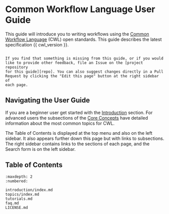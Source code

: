 # Common Workflow Language User Guide

This guide will introduce you to writing workflows using the
[Common Workflow Language](https://www.commonwl.org/) (CWL)
open standards. This guide describes the latest specification {{ cwl_version }}.

```{admonition} Contributions and Feedback are Welcome!

If you find that something is missing from this guide, or if you would
like to provide other feedback, file an Issue on the [project repository
for this guide][repo]. You can also suggest changes directly in a Pull
Request by clicking the "Edit this page" button at the right sidebar of
each page.
```

## Navigating the User Guide

If you are a beginner user get started with the [Introduction](/src/introduction/index.md)
section. For advanced users the subsections of the
[Core Concepts](/src/topics/index.md) have detailed information about the
most common topics for CWL.

The Table of Contents is displayed at the top menu and also on the left sidebar.
It also appears further down this page but with links to subsections. The right
sidebar contains links to the sections of each page, and the Search form is on
the left sidebar.

## Table of Contents

```{toctree}
:maxdepth: 2
:numbered:

introduction/index.md
topics/index.md
tutorials.md
faq.md
LICENSE.md
```

[repo]: https://github.com/common-workflow-language/user_guide/issues
